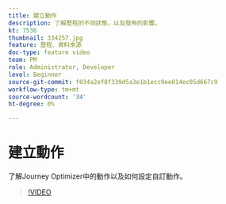 ```yaml
---
title: 建立動作
description: 了解歷程的不同狀態，以及發佈的影響。
kt: 7536
thumbnail: 334257.jpg
feature: 歷程、資料來源
doc-type: feature video
team: PM
role: Administrator, Developer
level: Beginner
source-git-commit: f034a2ef8f339d5a3e1b1ecc9ee014ec05d667c9
workflow-type: tm+mt
source-wordcount: '34'
ht-degree: 0%

---
```



# 建立動作

了解Journey Optimizer中的動作以及如何設定自訂動作。

>[!VIDEO](https://video.tv.adobe.com/v/334257?quality=12)
